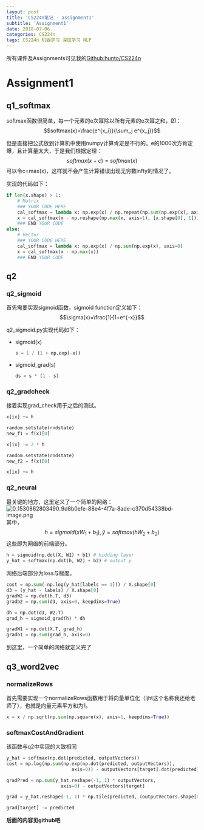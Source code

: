 ```yaml
---
layout: post
title: 'CS224n笔记 - assignment1'
subtitle: 'Assignment1'
date: 2018-07-06
categories: CS224n
tags: CS224n 机器学习 深度学习 NLP
---
```


所有课件及Assignments可见我的[Github:hunto/CS224n](https://github.com/hunto/CS224n)

# Assignment1
## q1_softmax
softmax函数很简单，每一个元素的e次幂除以所有元素的e次幂之和，即：
$$softmax(x)=\frac{e^{x_i}}{\sum_j e^{x_j}}$$

但是直接把公式放到计算机中使用numpy计算肯定是不行的。e的1000次方肯定爆，且计算量太大，于是我们根据定理：
$$softmax(x+c)=softmax(x)$$
可以令c=max(x)，这样就不会产生计算错误出现无穷数infty的情况了。

实现的代码如下：
```python
if len(x.shape) > 1:
    # Matrix
    ### YOUR CODE HERE
    cal_softmax = lambda x: np.exp(x) / np.repeat(np.sum(np.exp(x), axis=1, keepdims=True), x.shape[1], axis=1)
    x = cal_softmax(x - np.reshape(np.max(x, axis=1), [x.shape[0], 1]))
    ### END YOUR CODE
else:
    # Vector
    ### YOUR CODE HERE
    cal_softmax = lambda x: np.exp(x) / np.sum(np.exp(x), axis=0)
    x = cal_softmax(x - np.max(x))
    ### END YOUR CODE
```

## q2
### q2_sigmoid
首先需要实现sigmoid函数，sigmoid function定义如下：
$$\sigma(x)=\frac{1}{1+e^{-x}}$$

q2_sigmoid.py实现代码如下：
* sigmoid(x)
    ```python
    s = 1 / (1 + np.exp(-x))
    ```
* sigmoid_grad(s)
    ```python
    ds = s * (1 - s)
    ```

### q2_gradcheck
接着实现grad_check用于之后的测试。
```python
x[ix] += h

random.setstate(rndstate)
new_f1 = f(x)[0]

x[ix] -= 2 * h

random.setstate(rndstate)
new_f2 = f(x)[0]

x[ix] += h
```

### q2_neural
最关键的地方，这里定义了一个简单的网络：
![0_1530862803490_9d8b0efe-88e4-4f7a-8ade-c370d54338bd-image.png](https://raw.githubusercontent.com/hunto/hunto.github.io/master/assets/img/CS224n/1530862803989-9d8b0efe-88e4-4f7a-8ade-c370d54338bd-image.png) 
其中，
$$h=sigmoid(xW_1+b_1), \hat{y}=softmax(hW_2+b_2)$$
这些即为网络的前端部分。
```python
h = sigmoid(np.dot(X, W1) + b1) # hidding layer
y_hat = softmax(np.dot(h, W2) + b2) # output y
```
网络后端部分为loss与梯度。
```python
cost = np.sum(-np.log(y_hat[labels == 1])) / X.shape[0]
d3 = (y_hat - labels) / X.shape[0]
gradW2 = np.dot(h.T, d3)
gradb2 = np.sum(d3, axis=0, keepdims=True)

dh = np.dot(d3, W2.T)
grad_h = sigmoid_grad(h) * dh

gradW1 = np.dot(X.T, grad_h)
gradb1 = np.sum(grad_h, axis=0)
```

到这里，一个简单的网络就定义完了

## q3_word2vec
### normalizeRows  
首先需要实现一个normalizeRows函数用于将向量单位化（ljht这个名称我还给老师了），也就是向量元素平方和为1。
```python
x = x / np.sqrt(np.sum(np.square(x), axis=1, keepdims=True))
```

### softmaxCostAndGradient
该函数与q2中实现的大致相同
```python
y_hat = softmax(np.dot(predicted, outputVectors))
cost = np.log(np.sum(np.exp(np.dot(predicted, outputVectors)),
                        axis=0)) - outputVectors[target].dot(predicted)

gradPred = np.sum(y_hat.reshape(-1, 1) * outputVectors,
                    axis=0) - outputVectors[target]

grad = y_hat.reshape(-1, 1) * np.tile(predicted, (outputVectors.shape[0], 1))

grad[target] -= predicted
```

**后面的内容见github吧**